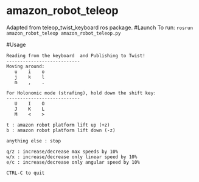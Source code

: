 # amazon_robot_teleop
Adapted from teleop_twist_keyboard ros package.
#Launch
To run: `rosrun amazon_robot_teleop amazon_robot_teleop.py`

#Usage
```
Reading from the keyboard  and Publishing to Twist!
---------------------------
Moving around:
   u    i    o
   j    k    l
   m    ,    .

For Holonomic mode (strafing), hold down the shift key:
---------------------------
   U    I    O
   J    K    L
   M    <    >

t : amazon robot platform lift up (+z)
b : amazon robot platform lift down (-z)

anything else : stop

q/z : increase/decrease max speeds by 10%
w/x : increase/decrease only linear speed by 10%
e/c : increase/decrease only angular speed by 10%

CTRL-C to quit
```


